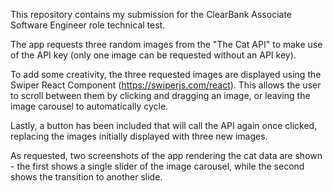This repository contains my submission for the ClearBank Associate Software Engineer role technical test.

The app requests three random images from the "The Cat API" to make use of the API key (only one image can be requested without an API key).

To add some creativity, the three requested images are displayed using the Swiper React Component (https://swiperjs.com/react). This allows the user to scroll between them by clicking and dragging an image, or leaving the image carousel to automatically cycle.

Lastly, a button has been included that will call the API again once clicked, replacing the images initially displayed with three new images.

As requested, two screenshots of the app rendering the cat data are shown - the first shows a single slider of the image carousel, while the second shows the transition to another slide.
